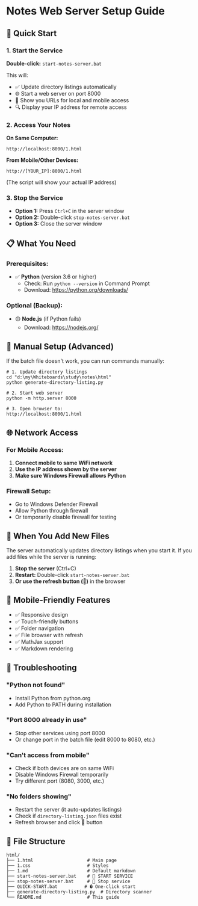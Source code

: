 # Notes Web Server Setup Guide

## 🚀 Quick Start

### 1. Start the Service
**Double-click:** `start-notes-server.bat`

This will:
- ✅ Update directory listings automatically
- 🌐 Start a web server on port 8000
- 📱 Show you URLs for local and mobile access
- 🔍 Display your IP address for remote access

### 2. Access Your Notes

**On Same Computer:**
```
http://localhost:8000/1.html
```

**From Mobile/Other Devices:**
```
http://[YOUR_IP]:8000/1.html
```
(The script will show your actual IP address)

### 3. Stop the Service
- **Option 1:** Press `Ctrl+C` in the server window
- **Option 2:** Double-click `stop-notes-server.bat`
- **Option 3:** Close the server window

## 📋 What You Need

### Prerequisites:
- ✅ **Python** (version 3.6 or higher)
  - Check: Run `python --version` in Command Prompt
  - Download: https://python.org/downloads/

### Optional (Backup):
- 🟡 **Node.js** (if Python fails)
  - Download: https://nodejs.org/

## 🔧 Manual Setup (Advanced)

If the batch file doesn't work, you can run commands manually:

```batch
# 1. Update directory listings
cd "d:\my\Whiteboards\study\notes\html"
python generate-directory-listing.py

# 2. Start web server
python -m http.server 8000

# 3. Open browser to:
http://localhost:8000/1.html
```

## 🌐 Network Access

### For Mobile Access:
1. **Connect mobile to same WiFi network**
2. **Use the IP address shown by the server**
3. **Make sure Windows Firewall allows Python**

### Firewall Setup:
- Go to Windows Defender Firewall
- Allow Python through firewall
- Or temporarily disable firewall for testing

## 🔄 When You Add New Files

The server automatically updates directory listings when you start it. If you add files while the server is running:

1. **Stop the server** (Ctrl+C)
2. **Restart:** Double-click `start-notes-server.bat`
3. **Or use the refresh button (🔄)** in the browser

## 📱 Mobile-Friendly Features

- ✅ Responsive design
- ✅ Touch-friendly buttons
- ✅ Folder navigation
- ✅ File browser with refresh
- ✅ MathJax support
- ✅ Markdown rendering

## 🐛 Troubleshooting

### "Python not found"
- Install Python from python.org
- Add Python to PATH during installation

### "Port 8000 already in use"
- Stop other services using port 8000
- Or change port in the batch file (edit 8000 to 8080, etc.)

### "Can't access from mobile"
- Check if both devices are on same WiFi
- Disable Windows Firewall temporarily
- Try different port (8080, 3000, etc.)

### "No folders showing"
- Restart the server (it auto-updates listings)
- Check if `directory-listing.json` files exist
- Refresh browser and click 🔄 button

## 📂 File Structure

```
html/
├── 1.html                    # Main page
├── 1.css                     # Styles
├── 1.md                      # Default markdown
├── start-notes-server.bat    # 🚀 START SERVICE
├── stop-notes-server.bat     # 🛑 Stop service
├── QUICK-START.bat          # � One-click start
├── generate-directory-listing.py  # Directory scanner
└── README.md                 # This guide
```
